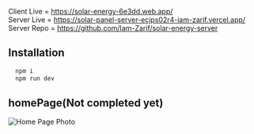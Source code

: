 Client Live = https://solar-energy-6e3dd.web.app/ <br/>
Server Live = https://solar-panel-server-ecjps02r4-iam-zarif.vercel.app/ <br/>
Server Repo = https://github.com/Iam-Zarif/solar-energy-server <br/>

## Installation


```bash
  npm i
  npm run dev
```

## homePage(Not completed yet)
<img src ="https://i.ibb.co/HY7jwWt/newHome.jpg" alt="Home Page Photo"  />
